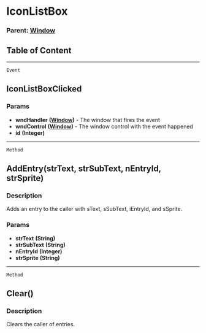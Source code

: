 IconListBox
===========

### Parent: [Window](../WindowControls/Window.md)

Table of Content
---------------- 

<!-- toc -->

------------------------------------------------------------------------

`Event`

IconListBoxClicked
------------------

### Params

-   **wndHandler** **([Window](../WindowControls/Window.md))** - The
    window that fires the event
-   **wndControl** **([Window](../WindowControls/Window.md))** - The
    window control with the event happened
-   **id** **(Integer)**

------------------------------------------------------------------------

`Method`

AddEntry(strText, strSubText, nEntryId, strSprite)
--------------------------------------------------

### Description

Adds an entry to the caller with sText, sSubText, iEntryId, and sSprite.

### Params

-   **strText** **(String)**
-   **strSubText** **(String)**
-   **nEntryId** **(Integer)**
-   **strSprite** **(String)**

------------------------------------------------------------------------

`Method`

Clear()
-------

### Description

Clears the caller of entries.
